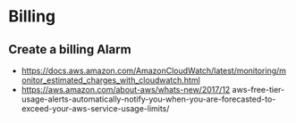 # Billing

## Create a billing Alarm

- https://docs.aws.amazon.com/AmazonCloudWatch/latest/monitoring/monitor_estimated_charges_with_cloudwatch.html
- https://aws.amazon.com/about-aws/whats-new/2017/12 aws-free-tier-usage-alerts-automatically-notify-you-when-you-are-forecasted-to-exceed-your-aws-service-usage-limits/


